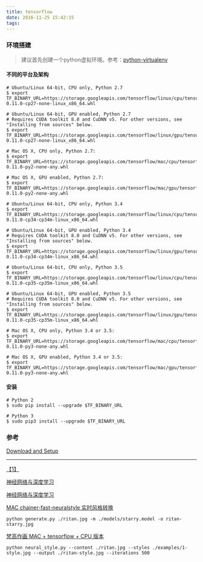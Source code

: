 ```yaml
---
title: tensorflow
date: 2016-11-25 15:42:15
tags: 
---
```

### 环境搭建
> 建议首先创建一个python虚拟环境。参考：[python-virtualenv](python-virtualenv.md)

#### 不同的平台及架构
``` shell
# Ubuntu/Linux 64-bit, CPU only, Python 2.7
$ export TF_BINARY_URL=https://storage.googleapis.com/tensorflow/linux/cpu/tensorflow-0.11.0-cp27-none-linux_x86_64.whl

# Ubuntu/Linux 64-bit, GPU enabled, Python 2.7
# Requires CUDA toolkit 8.0 and CuDNN v5. For other versions, see "Installing from sources" below.
$ export TF_BINARY_URL=https://storage.googleapis.com/tensorflow/linux/gpu/tensorflow-0.11.0-cp27-none-linux_x86_64.whl

# Mac OS X, CPU only, Python 2.7:
$ export TF_BINARY_URL=https://storage.googleapis.com/tensorflow/mac/cpu/tensorflow-0.11.0-py2-none-any.whl

# Mac OS X, GPU enabled, Python 2.7:
$ export TF_BINARY_URL=https://storage.googleapis.com/tensorflow/mac/gpu/tensorflow-0.11.0-py2-none-any.whl

# Ubuntu/Linux 64-bit, CPU only, Python 3.4
$ export TF_BINARY_URL=https://storage.googleapis.com/tensorflow/linux/cpu/tensorflow-0.11.0-cp34-cp34m-linux_x86_64.whl

# Ubuntu/Linux 64-bit, GPU enabled, Python 3.4
# Requires CUDA toolkit 8.0 and CuDNN v5. For other versions, see "Installing from sources" below.
$ export TF_BINARY_URL=https://storage.googleapis.com/tensorflow/linux/gpu/tensorflow-0.11.0-cp34-cp34m-linux_x86_64.whl

# Ubuntu/Linux 64-bit, CPU only, Python 3.5
$ export TF_BINARY_URL=https://storage.googleapis.com/tensorflow/linux/cpu/tensorflow-0.11.0-cp35-cp35m-linux_x86_64.whl

# Ubuntu/Linux 64-bit, GPU enabled, Python 3.5
# Requires CUDA toolkit 8.0 and CuDNN v5. For other versions, see "Installing from sources" below.
$ export TF_BINARY_URL=https://storage.googleapis.com/tensorflow/linux/gpu/tensorflow-0.11.0-cp35-cp35m-linux_x86_64.whl

# Mac OS X, CPU only, Python 3.4 or 3.5:
$ export TF_BINARY_URL=https://storage.googleapis.com/tensorflow/mac/cpu/tensorflow-0.11.0-py3-none-any.whl

# Mac OS X, GPU enabled, Python 3.4 or 3.5:
$ export TF_BINARY_URL=https://storage.googleapis.com/tensorflow/mac/gpu/tensorflow-0.11.0-py3-none-any.whl
```

#### 安装
```
# Python 2
$ sudo pip install --upgrade $TF_BINARY_URL

# Python 3
$ sudo pip3 install --upgrade $TF_BINARY_URL
```


### 参考
[Download and Setup](https://github.com/tensorflow/tensorflow/blob/master/tensorflow/g3doc/get_started/os_setup.md)


------------


[【1】](https://ask.julyedu.com/question/7403)

[神经网络与深度学习](http://wiki.jikexueyuan.com/project/neural-networks-and-deep-learning-zh-cn/)

[神经网络与深度学习](https://www.gitbook.com/book/hit-scir/neural-networks-and-deep-learning-zh_cn/details)

[MAC chainer-fast-neuralstyle 实时风格转换](https://ask.julyedu.com/question/7407)
``` shell
python generate.py ./ritan.jpg -m ./models/starry.model -o ritan-starry.jpg
```

[梵高作画 MAC + tensorflow + CPU 版本](https://ask.julyedu.com/question/7403)
``` shell
python neural_style.py --content ./ritan.jpg --styles ./examples/1-style.jpg --output ./ritan-style.jpg --iterations 500
```
